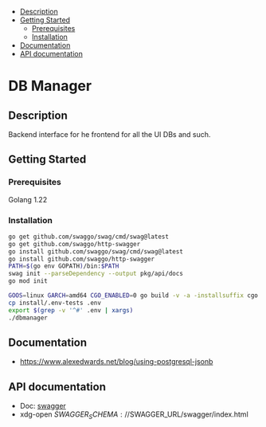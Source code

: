   - [Description](#description)
  - [Getting Started](#getting-started)
    - [Prerequisites](#prerequisites)
    - [Installation](#installation)
  - [Documentation](#documentation)
  - [API documentation](#api-documentation)

# DB Manager

## Description

Backend interface for he frontend for all the UI DBs and such.

## Getting Started

### Prerequisites

Golang 1.22

### Installation

```bash
go get github.com/swaggo/swag/cmd/swag@latest
go get github.com/swaggo/http-swagger
go install github.com/swaggo/swag/cmd/swag@latest
go install github.com/swaggo/http-swagger
PATH=$(go env GOPATH)/bin:$PATH
swag init --parseDependency --output pkg/api/docs
go mod init
```

```bash
GOOS=linux GARCH=amd64 CGO_ENABLED=0 go build -v -a -installsuffix cgo -o dbmanager . 
cp install/.env-tests .env
export $(grep -v '^#' .env | xargs)
./dbmanager 
```

## Documentation

- https://www.alexedwards.net/blog/using-postgresql-jsonb

## API documentation

- Doc: [swagger](./pkg/api/docs/swagger.yaml)
- xdg-open $SWAGGER_SCHEMA://$SWAGGER_URL/swagger/index.html

